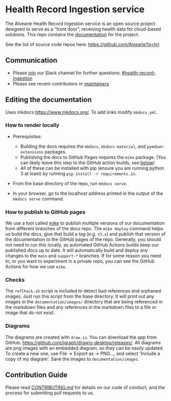 # Health Record Ingestion service
The Alvearie Health Record Ingestion service is an open source project designed to serve as a “front door”, receiving health data for cloud-based solutions. This repo contains the [documentation](https://alvearie.github.io/HRI/) for the project.

See the list of source code repos here: https://github.com/Alvearie?q=hri

## Communication
* Please [join](https://alvearie.io/contributions/requestSlackAccess) our Slack channel for further questions: [#health-record-ingestion](https://alvearie.slack.com/archives/C01GM43LFJ6)
* Please see recent contributors or [maintainers](MAINTAINERS.md)

## Editing the documentation
Uses mkdocs https://www.mkdocs.org/. To add links modify `mkdocs.yml`.

### How to render locally
* Prerequisites:
  * Building the docs requires the `mkdocs`, `mkdocs-material`, and `pymdown-extensions` packages.
  * Publishing the docs to GitHub Pages requires the `mike` package. (You can likely leave this step to the GitHub action builds, see [below](#how-to-publish-to-github-pages))
  * All of these can be installed with pip (ensure you are running python 3 at least) by running `pip install -r requirements.in`.

* From the base directory of the repo, run `mkdocs serve`.
* In your browser, go to the localhost address printed in the output of the `mkdocs serve` command.

### How to publish to GitHub pages
We use a tool called [mike](https://github.com/jimporter/mike) to publish multiple versions of our documentation from different branches of the docs repo. The `mike deploy` command helps us build the docs, give that build a tag (e.g. `v3.x`) and publish that version of the documentation to the GitHub pages of the repo. Generally, you should not need to run this locally, as automated GitHub Actions builds keep our published docs up to date. It will automatically build and deploy any changes to the `main` and `support-*` branches. If for some reason you need to, or you want to experiment in a private repo, you can see the GitHub Actions for how we use `mike`.

### Checks
The `refCheck.sh` script is included to detect bad references and orphaned images. Just run this script from the base directory. It will print out any images in the `documentation/images/` directory that are being referenced in the markdown files and any references in the markdown files to a file or image that do not exist.

### Diagrams
The diagrams are created with `draw.io`. You can download the app from GitHub: https://github.com/jgraph/drawio-desktop/releases/. All diagrams are png images with an embedded diagram, so they can be easily updated. To create a new one, use File -> Export as -> PNG..., and select 'Include a copy of my diagram'. Save the images to `documentation/images`.

## Contribution Guide
Please read [CONTRIBUTING.md](CONTRIBUTING.md) for details on our code of conduct, and the process for submitting pull requests to us.

